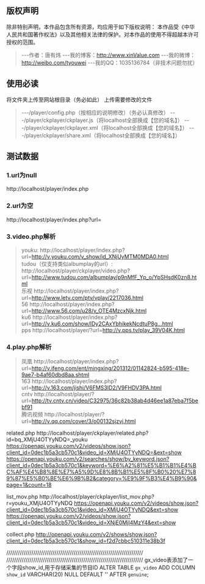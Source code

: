 版权声明
--------
除非特别声明，本作品包含所有资源，均应用于如下版权说明：
本作品受《中华人民共和国著作权法》以及其他相关法律的保护。对本作品的使用不得超越本许可授权的范围。
>---作者：唐有炜
>---我的博客：http://www.xinValue.com
>---我的微博：http://weibo.com/tyouwei
>---我的QQ：1035136784（非技术问题勿扰）

使用必读
--------
将文件夹上传至网站根目录（务必如此）
上传需要修改的文件
>---/player/config.php（按相应的说明修改）（务必认真修改）
>---/player/ckplayer/ckplayer.js（将localhost全部换成【您的域名】）
>---/player/ckplayer/ckplayer.xml（将localhost全部换成【您的域名】）
>---/player/ckplayer/share.xml（将localhost全部换成【您的域名】）

测试数据
-------
### 1.url为null
http://localhost/player/index.php<br/>
### 2.url为空
http://localhost/player/index.php?url=<br/>
### 3.video.php解析
>youku:
http://localhost/player/index.php?url=http://v.youku.com/v_show/id_XNjUyMTM0MDA0.html<br/>
>tudou（仅支持类似albumplay的url）:
http://localhost/player/ckplayer/video.php?url=http://www.tudou.com/albumplay/p9nMfF_Yp_o/YpSHsdK0zn8.html<br/>
>乐视
http://localhost/player/index.php?url=http://www.letv.com/ptv/vplay/2217036.html<br/>
>56
http://localhost/player/index.php?url=http://www.56.com/u28/v_OTE4MzcxNjk.html<br/>
>ku6
http://localhost/player/index.php?url=http://v.ku6.com/show/lDy2CAxYbhikekNcdtuP8g...html<br/>
>pps
http://localhost/player/?url=http://v.pps.tv/play_39V04K.html<br/>
### 4.play.php解析
>凤凰
http://localhost/player/index.php?url=http://v.ifeng.com/ent/mingxing/201312/01142824-b595-418e-9ae7-b4af60dbd8aa.shtml<br>
>163
http://localhost/player/index.php?url=http://v.163.com/jishi/V6FMS3ID2/V9FHDV3PA.html<br/>
>cntv
http://localhost/player/?url=http://tv.cntv.cn/video/C32975/36c82b38ab4d46ee1a87eba7f5bebf91<br/>
>腾讯视频
http://localhost/player/?url=http://v.qq.com/cover/3/o00132sjzvj.html


related.php
http://localhost/player/ckplayer/related.php?id=bq_XMjU4OTYyNDQ=_youku
https://openapi.youku.com/v2/videos/show.json?client_id=0dec1b5a3cb570c1&video_id=XMjU4OTYyNDQ=&ext=show
https://openapi.youku.com/v2/searches/show/by_keyword.json?client_id=0dec1b5a3cb570c1&keyword=%E6%A2%81%E5%B1%B1%E4%BC%AF%E4%B8%8E%E7%A5%9D%E8%8B%B1%E5%8F%B0%20%E7%89%87%E5%B0%BE%E6%9B%B2&category=%E9%9F%B3%E4%B9%90&page=1&count=18


list_mov.php
http://localhost/player/ckplayer/list_mov.php?r=youku_XMjU4OTYyNDQ
https://openapi.youku.com/v2/videos/show.json?client_id=0dec1b5a3cb570c1&video_id=XMjU4OTYyNDQ&ext=show
https://openapi.youku.com/v2/videos/show.json?client_id=0dec1b5a3cb570c1&video_id=XNjE0MjI4MzY4&ext=show

collect.php
http://openapi.youku.com/v2/shows/show.json?client_id=0dec1b5a3cb570c1&show_id=f2d7cbbc510311e38b3f

///////////////////////////////////////////////////////////////////////
///////////////////////////////////////////////////////////////////////
gx_video表添加了一个字段show_id,用于存储采集的节目ID
ALTER TABLE `gx_video`  ADD COLUMN `show_id` VARCHAR(20) NULL DEFAULT '' AFTER `genuine`;

